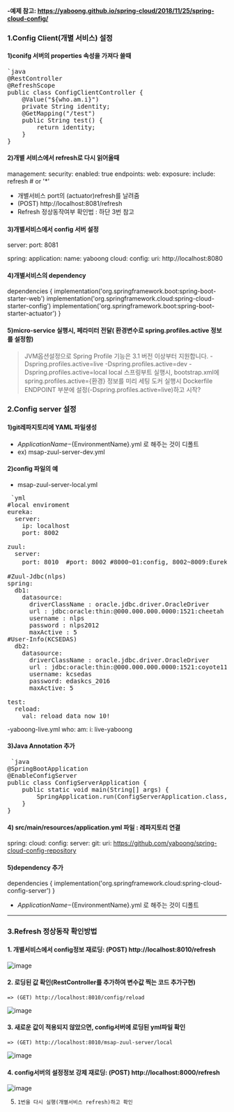 #### -예제 참고:  https://yaboong.github.io/spring-cloud/2018/11/25/spring-cloud-config/


### 1.Config Client(개별 서비스) 설정


#### 1)conifg 서버의 properties 속성을 가져다 쓸때
<pre>`java
@RestController
@RefreshScope
public class ConfigClientController {
	@Value("${who.am.i}")
	private String identity;
	@GetMapping("/test")
	public String test() {
		return identity;
	}
}
</pre>


#### 2)개별 서비스에서 refresh로 다시 읽어올때
management:
	security:
		enabled: true
	endpoints:
	web:
		exposure:
			include: refresh # or '*'
- 개별서비스 port의 (actuator)refresh를 날려줌
- (POST) http://localhost:8081/refresh
- Refresh 정상동작여부 확인법 : 하단 3번 참고


#### 3)개별서비스에서 config 서버 설정
server:
	port: 8081

spring:
	application:
		name: yaboong
	cloud:
		config:
			uri: http://localhost:8080


#### 4)개별서비스의 dependency
dependencies {
	implementation('org.springframework.boot:spring-boot-starter-web')
	implementation('org.springframework.cloud:spring-cloud-starter-config')
	implementation('org.springframework.boot:spring-boot-starter-actuator')
}


#### 5)micro-service 실행시, 페라미터 전달( 환경변수로 spring.profiles.active 정보를 설정함)
>JVM옵션설정으로  Spring Profile 기능은 3.1 버전 이상부터 지원합니다.
-Dspring.profiles.active=live
-Dspring.profiles.active=dev
-Dspring.profiles.active=local
>local 스프링부트 실행시, bootstrap.xml에 spring.profiles.active={환경} 정보를 미리 세팅
>도커 실행시 Dockerfile ENDPOINT 부분에 설정(-Dspring.profiles.active=live)하고 시작?




### 2.Config server 설정


#### 1)git레파지토리에 YAML 파일생성
- ${ApplicationName}-${EnvironmentName}.yml 로 해주는 것이 디폴트
- ex) msap-zuul-server-dev.yml


#### 2)config 파일의 예
- msap-zuul-server-local.yml
<pre> `yml
#local enviroment
eureka:
  server:
    ip: localhost
    port: 8002    

zuul:
  server:
    port: 8010  #port: 8002 #8000~01:config, 8002~8009:Eureka, 8010~19:zuul, 8020~24:인증, 8025~29:Redis, 8100~:ms

#Zuul-Jdbc(nlps)
spring:
  db1:
    datasource:
      driverClassName : oracle.jdbc.driver.OracleDriver
      url : jdbc:oracle:thin:@000.000.000.0000:1521:cheetah
      username : nlps
      password : nlps2012
      maxActive : 5
#User-Info(KCSEDAS)
  db2:
    datasource:
      driverClassName : oracle.jdbc.driver.OracleDriver
      url : jdbc:oracle:thin:@000.000.000.0000:1521:coyote11
      username: kcsedas
      password: edaskcs_2016
      maxActive: 5

test:
  reload:
    val: reload data now 10!
</pre>

-yaboong-live.yml
who:
	am:
	i: live-yaboong

#### 3)Java Annotation 추가
<pre> `java
@SpringBootApplication
@EnableConfigServer
public class ConfigServerApplication {
	public static void main(String[] args) {
		SpringApplication.run(ConfigServerApplication.class, args);
	}
}
</pre>


#### 4) src/main/resources/application.yml 파일 : 레파지토리 연결
spring:
	cloud:
		config:
			server:
				git:
					uri: https://github.com/yaboong/spring-cloud-config-repository


#### 5)dependency 추가
dependencies {
	implementation('org.springframework.cloud:spring-cloud-config-server')
}
- ${ApplicationName}-${EnvironmentName}.yml 로 해주는 것이 디폴트


<hr />

### 3.Refresh 정상동작 확인방법

#### 1.  개별서비스에서 config정보 재로딩:  (POST) http://localhost:8010/refresh
![image](https://user-images.githubusercontent.com/45334819/60979652-0bba4e80-a36e-11e9-952c-6a44f6bdadbb.png)

#### 2. 로딩된 값 확인(RestController를 추가하여 변수값 찍는 코드 추가구현)
    => (GET) http://localhost:8010/config/reload
![image](https://user-images.githubusercontent.com/45334819/60979678-1543b680-a36e-11e9-8c5d-617d55221502.png)

#### 3. 새로운 값이 적용되지 않았으면, config서버에 로딩된 yml파일 확인
    => (GET) http://localhost:8010/msap-zuul-server/local
![image](https://user-images.githubusercontent.com/45334819/60979689-1a086a80-a36e-11e9-8c6f-24645650ebaf.png)

#### 4. config서버의 설정정보 강제 재로딩: (POST) http://localhost:8000/refresh
![image](https://user-images.githubusercontent.com/45334819/60979705-1ffe4b80-a36e-11e9-8f30-10a1471b51f1.png)
   
5.     1번을 다시 실행(개별서비스 refresh)하고 확인
